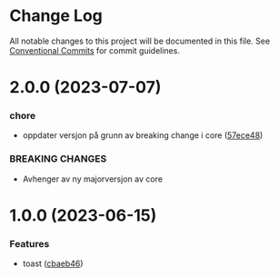 # Change Log

All notable changes to this project will be documented in this file.
See [Conventional Commits](https://conventionalcommits.org) for commit guidelines.

# 2.0.0 (2023-07-07)

### chore

- oppdater versjon på grunn av breaking change i core ([57ece48](https://github.com/fremtind/jokul/commit/57ece48fa0192fe825b544fdac24cdd56e58d0df))

### BREAKING CHANGES

- Avhenger av ny majorversjon av core

# 1.0.0 (2023-06-15)

### Features

- toast ([cbaeb46](https://github.com/fremtind/jokul/commit/cbaeb46dd805e21fe14d7a1debec206519c41d50))
